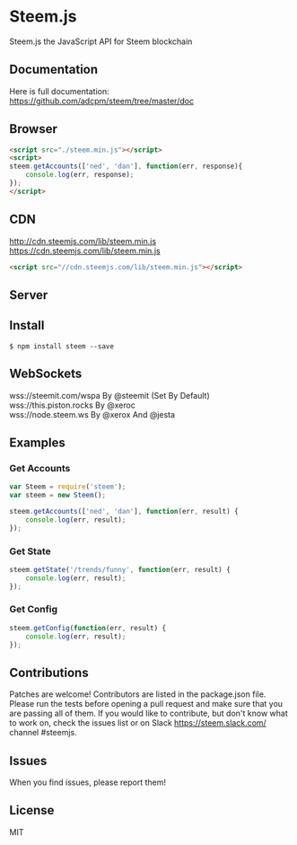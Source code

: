 # Steem.js
Steem.js the JavaScript API for Steem blockchain

## Documentation 
Here is full documentation: https://github.com/adcpm/steem/tree/master/doc

## Browser 
```html 
<script src="./steem.min.js"></script>
<script>
steem.getAccounts(['ned', 'dan'], function(err, response){
    console.log(err, response);
});
</script>
```

## CDN 
http://cdn.steemjs.com/lib/steem.min.js
https://cdn.steemjs.com/lib/steem.min.js
```html 
<script src="//cdn.steemjs.com/lib/steem.min.js"></script>
```

## Server
## Install
```
$ npm install steem --save
```

## WebSockets
wss://steemit.com/wspa By @steemit (Set By Default)<br/>
wss://this.piston.rocks By @xeroc<br/>
wss://node.steem.ws By @xerox And @jesta<br/>

## Examples
### Get Accounts
```js
var Steem = require('steem');
var steem = new Steem();

steem.getAccounts(['ned', 'dan'], function(err, result) {
	console.log(err, result);
});
```

### Get State
```js 
steem.getState('/trends/funny', function(err, result) {
	console.log(err, result);
});
```

### Get Config
```js 
steem.getConfig(function(err, result) {
	console.log(err, result);
});
```

## Contributions
Patches are welcome! Contributors are listed in the package.json file. Please run the tests before opening a pull request and make sure that you are passing all of them. If you would like to contribute, but don't know what to work on, check the issues list or on Slack https://steem.slack.com/ channel #steemjs.

## Issues
When you find issues, please report them!

## License
MIT
